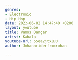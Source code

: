 ```yaml
---
genres:
- Electronic
- Hip Hop
date: 2022-06-02 14:45:40 +0200
layout: youtube
title: Vamos Dançar
artist: Kabala
youtube-url: 55ea2jtxiD0
author: Johannriderfromrohan

---
```

